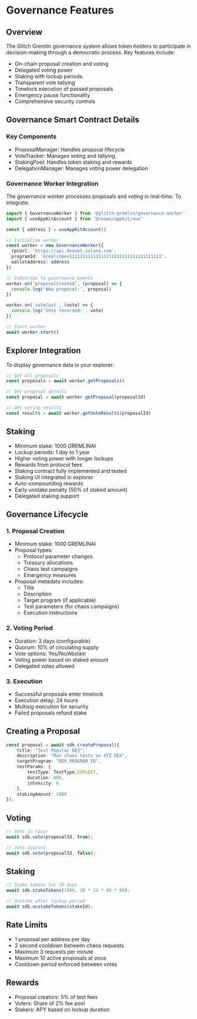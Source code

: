 # Governance Features

## Overview
The Glitch Gremlin governance system allows token holders to participate in decision-making through a democratic process. Key features include:

- On-chain proposal creation and voting
- Delegated voting power
- Staking with lockup periods
- Transparent vote tallying
- Timelock execution of passed proposals
- Emergency pause functionality
- Comprehensive security controls

## Governance Smart Contract Details

### Key Components
- ProposalManager: Handles proposal lifecycle
- VoteTracker: Manages voting and tallying
- StakingPool: Handles token staking and rewards
- DelegationManager: Manages voting power delegation

### Governance Worker Integration
The governance worker processes proposals and voting in real-time. To integrate:

```typescript
import { GovernanceWorker } from '@glitch-gremlin/governance-worker'
import { useAppKitAccount } from '@reown/appkit/vue'

const { address } = useAppKitAccount()

// Initialize worker
const worker = new GovernanceWorker({
  rpcUrl: 'https://api.devnet.solana.com',
  programId: 'GremlinGov11111111111111111111111111111111111',
  walletAddress: address
})

// Subscribe to governance events
worker.on('proposalCreated', (proposal) => {
  console.log('New proposal:', proposal)
})

worker.on('voteCast', (vote) => {
  console.log('Vote recorded:', vote)
})

// Start worker
await worker.start()
```

## Explorer Integration
To display governance data in your explorer:

```typescript
// Get all proposals
const proposals = await worker.getProposals()

// Get proposal details
const proposal = await worker.getProposal(proposalId)

// Get voting results
const results = await worker.getVoteResults(proposalId)
```

## Staking
- Minimum stake: 1000 GREMLINAI
- Lockup periods: 1 day to 1 year
- Higher voting power with longer lockups
- Rewards from protocol fees
- Staking contract fully implemented and tested
- Staking UI integrated in explorer
- Auto-compounding rewards
- Early unstake penalty (50% of staked amount)
- Delegated staking support

## Governance Lifecycle

### 1. Proposal Creation
- Minimum stake: 1000 GREMLINAI
- Proposal types:
  - Protocol parameter changes
  - Treasury allocations
  - Chaos test campaigns
  - Emergency measures
- Proposal metadata includes:
  - Title
  - Description
  - Target program (if applicable)
  - Test parameters (for chaos campaigns)
  - Execution instructions

### 2. Voting Period
- Duration: 3 days (configurable)
- Quorum: 10% of circulating supply
- Vote options: Yes/No/Abstain
- Voting power based on staked amount
- Delegated votes allowed

### 3. Execution
- Successful proposals enter timelock
- Execution delay: 24 hours
- Multisig execution for security
- Failed proposals refund stake

## Creating a Proposal
```typescript
const proposal = await sdk.createProposal({
    title: "Test Popular DEX",
    description: "Run chaos tests on XYZ DEX",
    targetProgram: "DEX_PROGRAM_ID",
    testParams: {
        testType: TestType.EXPLOIT,
        duration: 600,
        intensity: 8
    },
    stakingAmount: 1000
});
```

## Voting
```typescript
// Vote in favor
await sdk.vote(proposalId, true);

// Vote against
await sdk.vote(proposalId, false);
```

## Staking
```typescript
// Stake tokens for 30 days
await sdk.stakeTokens(1000, 30 * 24 * 60 * 60);

// Unstake after lockup period
await sdk.unstakeTokens(stakeId);
```

## Rate Limits
- 1 proposal per address per day
- 2 second cooldown between chaos requests
- Maximum 3 requests per minute
- Maximum 10 active proposals at once
- Cooldown period enforced between votes

## Rewards
- Proposal creators: 5% of test fees
- Voters: Share of 2% fee pool
- Stakers: APY based on lockup duration
